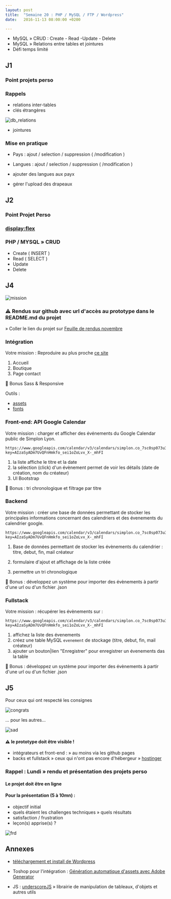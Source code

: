 ```yaml
---
layout: post
title:  "Semaine 20 : PHP / MySQL / FTP / Wordpress"
date:   2016-11-13 08:00:00 +0200

---
```


- MySQL » CRUD : Create - Read -Update - Delete
- MySQL » Relations entre tables et jointures
- Défi temps limité

## J1

### Point projets perso

### Rappels
- relations inter-tables
- clés étrangères

![db_relations](../../../../img/db_relation.jpg)

- jointures

### Mise en pratique

- Pays : ajout / selection / suppression ( /modification )
- Langues : ajout / selection / suppression ( /modification )

- ajouter des langues aux payx
- gérer l'upload des drapeaux


## J2

### Point Projet Perso

### [display:flex](https://ptitim.github.io/Flex/) 

### PHP / MYSQL » CRUD

- Create ( INSERT )
- Read ( SELECT )
- Update
- Delete


## J4

![mission](http://s3.amazonaws.com/rapgenius/01-004-Mission_Impossible-TV-fuse-logo.png)

### :warning: Rendus sur github avec url d'accès au prototype dans le README.md du projet

» Coller le lien du projet sur [Feuille de rendus novembre](https://docs.google.com/spreadsheets/d/1mgKCD4NM8RyusKCrIrI7f1LpPdnWUiOJd81r1a9sS98/edit#gid=0)

### Intégration

Votre mission : Reproduire au plus proche [ce site](http://fr.wix.com/website-template/view/html/1610?originUrl=http%3A%2F%2Ffr.wix.com%2Fwebsite%2Ftemplates%2Fhtml%2Fonline-store%2F1&bookName=&galleryDocIndex=6&category=online-store&viewMode=desktop)

1. Accueil
2. Boutique
3. Page contact

:cherries: Bonus Sass & Responsive

Outils :
- [assets](../../../../files/juice.zip)
- [fonts](https://fonts.google.com)

### Front-end: API Google Calendar

Votre mission : charger et afficher des événements du Google Calendar public de Simplon Lyon.

```
https://www.googleapis.com/calendar/v3/calendars/simplon.co_7sc0sp073u3svukpopmhob9fmg%40group.calendar.google.com/events?key=AIzaSyADm7UvQFnHmkfo_sei1oZoLvx_X-_mhFI
```

1. la liste affiche le titre et la date 
2. la sélection (click) d'un évènement permet de voir les détails (date de création, nom du créateur)
3. UI Bootstrap

:cherries: Bonus : tri chronologique et filtrage par titre

### Backend

Votre mission : créer une base de données permettant de stocker les principales informations concernant des calendriers et des évenements du calendrier google.

```
https://www.googleapis.com/calendar/v3/calendars/simplon.co_7sc0sp073u3svukpopmhob9fmg%40group.calendar.google.com/events?key=AIzaSyADm7UvQFnHmkfo_sei1oZoLvx_X-_mhFI
```

1. Base de données permettant de stocker les évènements du calendrier : titre, debut, fin, mail créateur 

2. formulaire d'ajout et affichage de la liste créée

3. permettre un tri chronologique

:cherries: Bonus : développez un système pour importer des évènements à partir d'une url ou d'un fichier .json
 
  
### Fullstack

Votre mission : récupérer les évènements sur :  
  
```
https://www.googleapis.com/calendar/v3/calendars/simplon.co_7sc0sp073u3svukpopmhob9fmg%40group.calendar.google.com/events?key=AIzaSyADm7UvQFnHmkfo_sei1oZoLvx_X-_mhFI
```
1. affichez la liste des évenements
2. créez une table MySQL `evenement` de stockage (titre, debut, fin, mail créateur)
3. ajouter un bouton|lien "Enregistrer" pour enregistrer un évenements das la table

:cherries: Bonus : développez un système pour importer des évènements à partir d'une url ou d'un fichier .json

## J5

Pour ceux qui ont respecté les consignes

![congrats](https://media2.giphy.com/media/AaKelou21ukq4/200.gif#12)

... pour les autres...

![sad](https://media1.giphy.com/media/5xaOcLISUrBchel7P2w/200.gif#11)

#### :warning: le prototype doit être visible !

- intégrateurs et front-end :  » au moins via les github pages
- backs et fullstack » ceux qui n'ont pas encore d'hébergeur » [hostinger](http://hostinger.fr)

### Rappel : Lundi » rendu et présentation des projets perso

#### Le projet doit être en ligne 

#### Pour la présentation (5 à 10mn) :  

- objectif initial
- quels étaient les challenges techniques » quels résultats 
- satisfaction / frustration
- leçon(s) apprise(s) ?

![frd](https://media0.giphy.com/media/l0HlS8qchQ80zf94I/200.gif#6)

## Annexes 
 
- [téléchargement et install de Wordpress]((https://fr.wordpress.org))

- Toshop pour l'intégration : [Génération automatique d'assets avec Adobe Generator](https://helpx.adobe.com/photoshop/using/generate-assets-layers.html)

- JS : [underscoreJS](http://underscorejs.org) » librairie de manipulation de tableaux, d'objets et autres utils